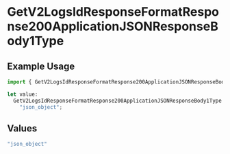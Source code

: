 # GetV2LogsIdResponseFormatResponse200ApplicationJSONResponseBody1Type

## Example Usage

```typescript
import { GetV2LogsIdResponseFormatResponse200ApplicationJSONResponseBody1Type } from "orq-poc-typescript-multi-env-version/models/operations";

let value:
  GetV2LogsIdResponseFormatResponse200ApplicationJSONResponseBody1Type =
    "json_object";
```

## Values

```typescript
"json_object"
```